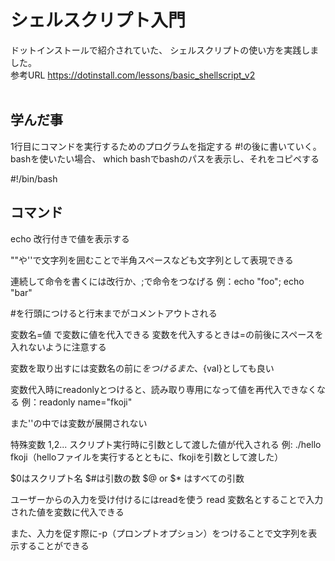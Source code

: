 # シェルスクリプト入門

ドットインストールで紹介されていた、
シェルスクリプトの使い方を実践しました。
<br>
参考URL
https://dotinstall.com/lessons/basic_shellscript_v2
<br><br>

## 学んだ事
1行目にコマンドを実行するためのプログラムを指定する
#!の後に書いていく。bashを使いたい場合、
which bashでbashのパスを表示し、それをコピペする

#!/bin/bash

## コマンド
echo
改行付きで値を表示する

""や''で文字列を囲むことで半角スペースなども文字列として表現できる

連続して命令を書くには改行か、;で命令をつなげる
例：echo "foo"; echo "bar"

\#を行頭につけると行末までがコメントアウトされる

変数名=値
で変数に値を代入できる
変数を代入するときは=の前後にスペースを入れないように注意する

変数を取り出すには変数名の前に$をつける
また、${val}としても良い

変数代入時にreadonlyとつけると、読み取り専用になって値を再代入できなくなる
例：readonly name="fkoji"

また''の中では変数が展開されない

特殊変数
$1,$2...
スクリプト実行時に引数として渡した値が代入される
例: ./hello fkoji（helloファイルを実行するとともに、fkojiを引数として渡した）

$0はスクリプト名
$#は引数の数
$@ or $* はすべての引数

ユーザーからの入力を受け付けるにはreadを使う
read 変数名とすることで入力された値を変数に代入できる

また、入力を促す際に-p（プロンプトオプション）をつけることで文字列を表示することができる

